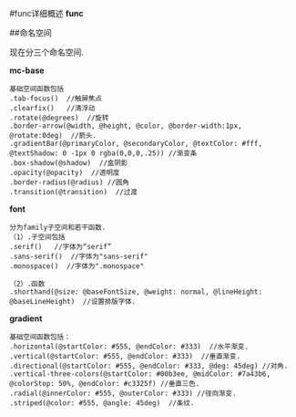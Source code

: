 #func详细概述  **func**

##命名空间

现在分三个命名空间.

**mc-base**

	基础空间函数包括
	.tab-focus()  //触屏焦点
	.clearfix()   //清浮动
	.rotate(@degrees)  //旋转
	.border-arrow(@width, @height, @color, @border-width:1px, @rotate:0deg)  //箭头.
	.gradientBar(@primaryColor, @secondaryColor, @textColor: #fff, @textShadow: 0 -1px 0 rgba(0,0,0,.25)) //渐变条
	.box-shadow(@shadow)  //盒阴影
	.opacity(@opacity)  //透明度
	.border-radius(@radius) //圆角
	.transition(@transition)  //过渡
		
**font**
	
	分为family子空间和若干函数.
	（1）.子空间包括
	.serif()   //字体为“serif”
	.sans-serif()  //字体为"sans-serif"
	.monospace()  //字体为".monospace"
	
	（2）.函数
	.shorthand(@size: @baseFontSize, @weight: normal, @lineHeight: @baseLineHeight)  //设置排版字体.
	
**gradient**

	基础空间函数包括：
	.horizontal(@startColor: #555, @endColor: #333)  //水平渐变.
	.vertical(@startColor: #555, @endColor: #333)  //垂直渐变.
	.directional(@startColor: #555, @endColor: #333, @deg: 45deg) //对角.
	.vertical-three-colors(@startColor: #00b3ee, @midColor: #7a43b6, @colorStop: 50%, @endColor: #c3325f) //垂直三色.
	.radial(@innerColor: #555, @outerColor: #333) //径向渐变.
	.striped(@color: #555, @angle: 45deg)  //条纹.

